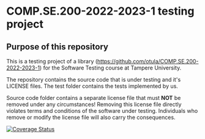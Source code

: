 # COMP.SE.200-2022-2023-1 testing project

## Purpose of this repository

This is a testing project of a library (https://github.com/otula/COMP.SE.200-2022-2023-1) for the Software Testing course at Tampere University.

The repository contains the source code that is under testing and it's LICENSE files. The test folder contains the tests implemented by us.

Source code folder contains a separate license file that must **NOT** be removed under any circumstances!
Removing this license file directly violates terms and conditions of the software under testing.
Individuals who remove or modify the license file will also carry the consequences.

[![Coverage Status](https://coveralls.io/repos/github/NurmiJJ/comp.se.200-software-testing-Matias-Mikko/badge.svg?branch=main)](https://coveralls.io/github/NurmiJJ/comp.se.200-software-testing-Matias-Mikko?branch=main)
